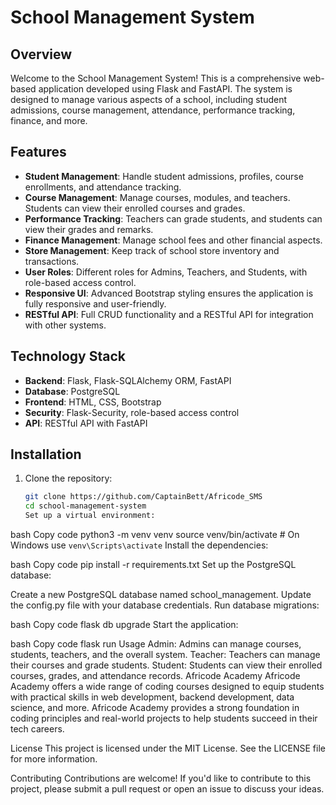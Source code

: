 # School Management System

## Overview

Welcome to the School Management System! This is a comprehensive web-based application developed using Flask and FastAPI. The system is designed to manage various aspects of a school, including student admissions, course management, attendance, performance tracking, finance, and more.

## Features

- **Student Management**: Handle student admissions, profiles, course enrollments, and attendance tracking.
- **Course Management**: Manage courses, modules, and teachers. Students can view their enrolled courses and grades.
- **Performance Tracking**: Teachers can grade students, and students can view their grades and remarks.
- **Finance Management**: Manage school fees and other financial aspects.
- **Store Management**: Keep track of school store inventory and transactions.
- **User Roles**: Different roles for Admins, Teachers, and Students, with role-based access control.
- **Responsive UI**: Advanced Bootstrap styling ensures the application is fully responsive and user-friendly.
- **RESTful API**: Full CRUD functionality and a RESTful API for integration with other systems.

## Technology Stack

- **Backend**: Flask, Flask-SQLAlchemy ORM, FastAPI
- **Database**: PostgreSQL
- **Frontend**: HTML, CSS, Bootstrap
- **Security**: Flask-Security, role-based access control
- **API**: RESTful API with FastAPI

## Installation

1. Clone the repository:
   ```bash
   git clone https://github.com/CaptainBett/Africode_SMS
   cd school-management-system
   Set up a virtual environment:
   ```

bash
Copy code
python3 -m venv venv
source venv/bin/activate # On Windows use `venv\Scripts\activate`
Install the dependencies:

bash
Copy code
pip install -r requirements.txt
Set up the PostgreSQL database:

Create a new PostgreSQL database named school_management.
Update the config.py file with your database credentials.
Run database migrations:

bash
Copy code
flask db upgrade
Start the application:

bash
Copy code
flask run
Usage
Admin: Admins can manage courses, students, teachers, and the overall system.
Teacher: Teachers can manage their courses and grade students.
Student: Students can view their enrolled courses, grades, and attendance records.
Africode Academy
Africode Academy offers a wide range of coding courses designed to equip students with practical skills in web development, backend development, data science, and more. Africode Academy provides a strong foundation in coding principles and real-world projects to help students succeed in their tech careers.

License
This project is licensed under the MIT License. See the LICENSE file for more information.

Contributing
Contributions are welcome! If you'd like to contribute to this project, please submit a pull request or open an issue to discuss your ideas.
